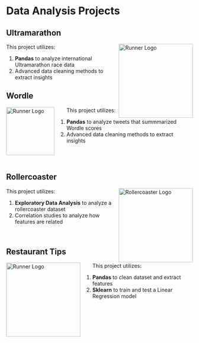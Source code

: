 # Data Analysis Projects

## Ultramarathon

<img src="https://i.guim.co.uk/img/media/3d1ce0fa55d03f4a9d1b4e28d9b2953e9852b2ad/0_243_3648_2189/master/3648.jpg?width=465&dpr=1&s=none&crop=none" align="right"
     alt="Runner Logo" width="200">

This project utilizes:

1. **Pandas** to analyze international Ultramarathon race data
2. Advanced data cleaning methods to extract insights

## Wordle

<img src="https://miro.medium.com/v2/resize:fit:1000/1*sIrIb-_FZkYQ0JwgC5mJ-w.jpeg" align="left"
     alt="Runner Logo" width="130" style="padding-right:30px" >

This project utilizes:

1. **Pandas** to analyze tweets that summmarized Wordle scores
2. Advanced data cleaning methods to extract insights

<br>
<br>

## Rollercoaster

<img src="https://t3.ftcdn.net/jpg/02/97/98/70/360_F_297987083_gkDNacaNKvHlRKYWRXCwfhI3dNtMmrlJ.jpg" align="right"
     alt="Rollercoaster Logo" width="200" style="padding-left:10px">

This project utilizes:

1. **Exploratory Data Analysis** to analyze a rollercoaster dataset
2. Correlation studies to analyze how features are related

<br>

## Restaurant Tips

<img src="https://img.freepik.com/free-photo/we-serve-best-cakes_637285-7884.jpg" align="left"
     alt="Runner Logo" width="200" style="padding-right:30px">

This project utilizes:

1. **Pandas** to clean dataset and extract features
2. **Sklearn** to train and test a Linear Regression model
